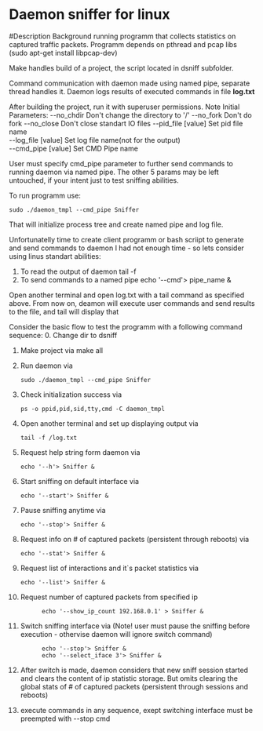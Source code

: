 # Daemon sniffer for linux

#Description
Background running programm that collects statistics on captured traffic packets.
Programm depends on pthread and pcap libs (sudo apt-get install libpcap-dev)

Make handles build of a project, the script located in dsniff subfolder.

Command communication with daemon made using named pipe, separate thread handles it.
Daemon logs results of executed commands in file **log.txt**

After building the project, run it with superuser permissions.
Note Initial Parameters:
       --no_chdir             Don't change the directory to '/'
       --no_fork              Don't do fork
       --no_close             Don't close standart IO files	
       --pid_file [value]     Set pid file name				
       --log_file [value]     Set log file name(not for the output)	  			
       --cmd_pipe [value]     Set CMD Pipe name 
 
User must specify cmd_pipe parameter to further send commands to running daemon via named pipe. The other 5 params may be left untouched, if your intent just to test sniffing abilities.

To run programm use:
    
    sudo ./daemon_tmpl --cmd_pipe Sniffer

That will initialize process tree and create named pipe and log file.

Unfortunatelly time to create client programm or bash scriipt to generate and send commands to daemon I had not enough time - so lets consider using linus standart abilities:

1) To read the output of daemon
    tail -f <path to log.txt>
2) To send commands to a named pipe
    echo '--cmd'> pipe_name &
    
Open another terminal and open log.txt with a tail command as specified above.
From now on, deamon will execute user commands and send results to the file, and tail will display that

Consider the basic flow to test the programm with a following command sequence:
0. Change dir to dsniff
1) Make project via 
  make all
2) Run daemon via 
  
       sudo ./daemon_tmpl --cmd_pipe Sniffer

3) Check initialization success via 

       ps -o ppid,pid,sid,tty,cmd -C daemon_tmpl

4) Open another terminal and set up displaying output via 
  
       tail -f /log.txt

5) Request help string form daemon via
  
       echo '--h'> Sniffer &

6) Start sniffing on default interface via
  
       echo '--start'> Sniffer &

7) Pause sniffing anytime via

       echo '--stop'> Sniffer &

8) Request info on # of captured packets (persistent through reboots) via

       echo '--stat'> Sniffer &

9) Request list of interactions and it`s packet  statistics via
 
       echo '--list'> Sniffer & 

10) Request number of captured packets from specified ip
       
              echo '--show_ip_count 192.168.0.1' > Sniffer &  

12) Switch sniffing interface via (Note! user must pause the sniffing before execution - othervise daemon will ignore switch command)

              echo '--stop'> Sniffer &
              echo '--select_iface 3'> Sniffer &

13) After switch is made, daemon considers that new sniff session started and clears the content of ip statistic storage. But omits clearing the global stats of # of captured packets (persistent through sessions and reboots)
14) execute commands in any sequence, exept switching interface must be preempted with --stop cmd



     
